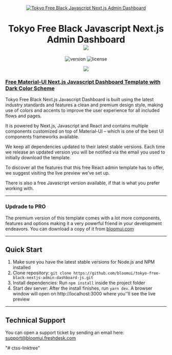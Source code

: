 <p align="center">
    <a href="https://bloomui.com" title="BloomUI.com">
        <img src="https://bloomui.s3.us-east-2.amazonaws.com/tokyo-logo.png" alt="Tokyo Free Black Javascript Next.js Admin Dashboard">
    </a>
</p>
<h1 align="center">
    <b>Tokyo Free Black Javascript Next.js Admin Dashboard</b>
    <br>
    <a href="https://twitter.com/intent/tweet?url=https://bloomui.com&text=I like this Next.js admin dashboard">
        <img src="https://img.shields.io/twitter/url/http/shields.io.svg?style=social" />
    </a>
</h1>
<div align="center">

![version](https://img.shields.io/badge/version-1.0.0-blue.svg)
![license](https://img.shields.io/badge/license-MIT-blue.svg)

<a href="https://bloomui.com/product/tokyo-free-black-nextjs-javascript-material-ui-admin-dashboard/"><img src="https://bloomui.s3.us-east-2.amazonaws.com/tokyo-free-black-nextjs-javascript-material-ui-admin-dashboard.jpg" /></a>
</div>

<a href="https://bloomui.com/product/tokyo-free-black-nextjs-javascript-material-ui-admin-dashboard/"><h3>Free Material-UI Next.js Javascript Dashboard Template with Dark Color Scheme</h3></a>
<p>
    Tokyo Free Black Next.js Javascript Dashboard is built using the latest industry standards and features a clean and premium design style, making use of colors and accents to improve the user experience for all included flows and pages.
</p>
<p>
It is powered by Next.js, Javascript and React and contains multiple components customized on top of Material-UI – which is one of the best UI components frameworks available.</p>
<p>
We keep all dependencies updated to their latest stable versions. Each time we release an updated version you will be notified via the email you used to initially download the template.
</p>
<p>
To discover all the features that this free React admin template has to offer, we suggest visiting the live preview we’ve set up.
</p>
<p>There is also a free Javascript version available, if that is what you prefer working with.</p>

---
<h3>Updrade to PRO</h3>

<p>The premium version of this template comes with a lot more components, features and options making it a very powerful friend in your development endeavors. You can download a copy of it from <a href="https://bloomui.com">bloomui.com</a></p>

---

<h2>
    Quick Start
</h2>
<ol>
    <li>Make sure you have the latest stable versions for Node.js and NPM installed</li>
    <li>Clone repository: <code>git clone https://github.com/bloomui/tokyo-free-black-nextjs-admin-dashboard-js.git</code></li>
    <li>Install dependencies: Run <code>npm install</code> inside the project folder</li>
    <li>Start dev server: After the install finishes, run <code>yarn dev</code>. A browser window will open on http://localhost:3000 where you''ll see the live preview</li>
</ol>

---

<h2>
    Technical Support
</h2>
<p>
    You can open a support ticket by sending an email here: <a href="mailto:support@bloomui.freshdesk.com" title="Open Support Ticket">
        support@bloomui.freshdesk.com
    </a>
</p>
"# ctss-linktree" 

